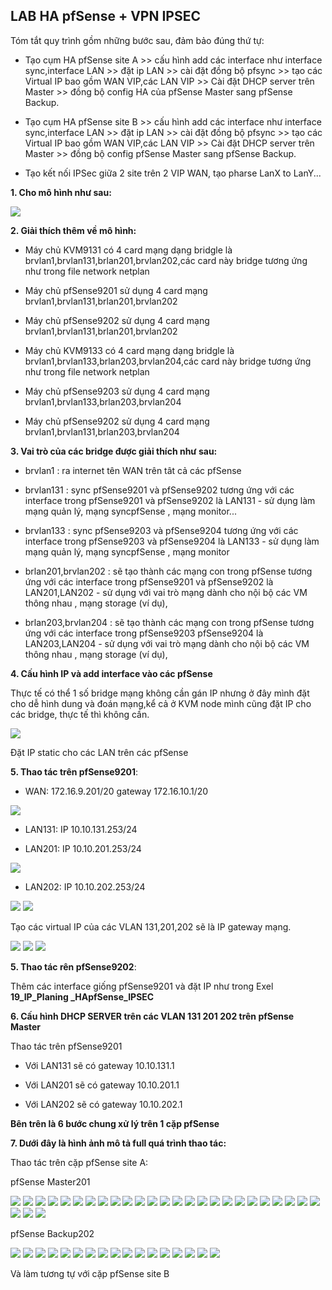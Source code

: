 ## LAB HA pfSense + VPN IPSEC

Tóm tắt quy trình gồm những bước sau, đảm bảo đúng thứ tự:

  + Tạo cụm HA pfSense site A >> cấu hình add các interface như interface sync,interface LAN >>  đặt ip LAN >>  cài đặt đồng bộ pfsync >>  tạo các Virtual IP bao gồm WAN VIP,các LAN VIP >> Cài đặt DHCP server trên Master >> đồng bộ config HA của pfSense Master sang pfSense Backup.

  + Tạo cụm HA pfSense site B >> cấu hình add các interface như interface sync,interface LAN >>  đặt ip LAN >>  cài đặt đồng bộ pfsync >>  tạo các Virtual IP bao gồm WAN VIP,các LAN VIP >> Cài đặt DHCP server trên Master >> đồng bộ config pfSense Master sang pfSense Backup.

  + Tạo kết nối IPSec giữa 2 site trên 2 VIP WAN, tạo pharse LanX to LanY...

**1. Cho mô hình như sau:**

   <img src="pFsenseimages/Screenshot_256.png"> 

**2. Giải thích thêm về mô hình:**

  - Máy chủ KVM9131 có 4 card mạng dạng bridgle là brvlan1,brvlan131,brlan201,brvlan202,các card này bridge tương ứng như trong file network netplan

  - Máy chủ pfSense9201 sử dụng 4 card mạng brvlan1,brvlan131,brlan201,brvlan202

  - Máy chủ pfSense9202 sử dụng 4 card mạng brvlan1,brvlan131,brlan201,brvlan202

  - Máy chủ KVM9133 có 4 card mạng dạng bridgle là  brvlan1,brvlan133,brlan203,brvlan204,các card này bridge tương ứng như trong file network netplan

  - Máy chủ pfSense9203 sử dụng 4 card mạng brvlan1,brvlan133,brlan203,brvlan204

  - Máy chủ pfSense9202 sử dụng 4 card mạng brvlan1,brvlan131,brlan203,brvlan204

**3. Vai trò của các bridge được giải thích như sau:**

  - brvlan1 : ra internet tên WAN trên tât cả các pfSense

  - brvlan131 : sync pfSense9201 và pfSense9202 tương ứng với các interface trong pfSense9201 và pfSense9202 là LAN131 - sử dụng làm mạng quản lý, mạng syncpfSense , mạng monitor...

  - brvlan133 : sync pfSense9203 và pfSense9204 tương ứng với các interface trong pfSense9203 và pfSense9204 là LAN133 - sử dụng làm mạng quản lý, mạng syncpfSense , mạng monitor

  - brlan201,brvlan202 : sẽ tạo thành các mạng con trong pfSense tương ứng với các interface trong pfSense9201 và pfSense9202 là LAN201,LAN202 - sử dụng với vai trò mạng dành cho nội bộ các VM thông nhau , mạng storage (ví dụ),

  - brlan203,brvlan204 : sẽ tạo thành các mạng con trong pfSense tương ứng với các interface trong pfSense9203 pfSense9204 là LAN203,LAN204 - sử dụng với vai trò mạng dành cho nội bộ các VM thông nhau , mạng storage (ví dụ),

**4. Cấu hình IP và add interface vào các pfSense**

Thực tế có thể 1 số bridge mạng không cần gán IP nhưng ở đây mình đặt cho dễ hình dung và đoán mạng,kể cả ở KVM node mình cũng đặt IP cho các bridge, thực tế thì không cần.

   <img src="pFsenseimages/Screenshot_257.png"> 

Đặt IP static cho các LAN trên các pfSense

**5. Thao tác trên pfSense9201**: 

  + WAN: 172.16.9.201/20 gateway 172.16.10.1/20

<img src="pFsenseimages/Screenshot_258.png"> 

  + LAN131: IP 10.10.131.253/24

  + LAN201: IP 10.10.201.253/24

<img src="pFsenseimages/Screenshot_259.png">

  + LAN202: IP 10.10.202.253/24

<img src="pFsenseimages/Screenshot_260.png"> 

<img src="pFsenseimages/Screenshot_274.png"> 

Tạo các virtual IP của các VLAN 131,201,202 sẽ là IP gateway mạng.

<img src="pFsenseimages/Screenshot_274.png"> 

   <img src="pFsenseimages/Screenshot_262.png"> 

   <img src="pFsenseimages/Screenshot_273.png"> 

**5. Thao tác rên pfSense9202**: 

Thêm các interface giống pfSense9201 và đặt IP như trong Exel **19_IP_Planing _HApfSense_IPSEC** 
 

**6. Cấu hình DHCP SERVER trên các VLAN 131 201 202 trên pfSense Master**

Thao tác trên pfSense9201

  + Với LAN131 sẽ có gateway 10.10.131.1

  + Với LAN201 sẽ có gateway 10.10.201.1

  + Với LAN202 sẽ có gateway 10.10.202.1


**Bên trên là 6 bước chung xử lý trên 1 cặp pfSense**


**7. Dưới đây là hình ảnh mô tả full quá trình thao tác:**

Thao tác trên cặp pfSense site A:

pfSense Master201

   <img src="pFsenseimages/Screenshot_291.png"> 
   <img src="pFsenseimages/Screenshot_292.png"> 
   <img src="pFsenseimages/Screenshot_293.png"> 
   <img src="pFsenseimages/Screenshot_294.png"> 
   <img src="pFsenseimages/Screenshot_295.png"> 
   <img src="pFsenseimages/Screenshot_296.png"> 
   <img src="pFsenseimages/Screenshot_297.png"> 
   <img src="pFsenseimages/Screenshot_298.png"> 
   <img src="pFsenseimages/Screenshot_299.png"> 
   <img src="pFsenseimages/Screenshot_300.png"> 
   <img src="pFsenseimages/Screenshot_301.png"> 
   <img src="pFsenseimages/Screenshot_302.png"> 
   <img src="pFsenseimages/Screenshot_303.png"> 
   <img src="pFsenseimages/Screenshot_304.png"> 
   <img src="pFsenseimages/Screenshot_305.png"> 
   <img src="pFsenseimages/Screenshot_306.png"> 
   <img src="pFsenseimages/Screenshot_307.png"> 
   <img src="pFsenseimages/Screenshot_308.png"> 
   <img src="pFsenseimages/Screenshot_309.png"> 
   <img src="pFsenseimages/Screenshot_310.png"> 
   <img src="pFsenseimages/Screenshot_311.png">
   <img src="pFsenseimages/Screenshot_329.png">
   <img src="pFsenseimages/Screenshot_330.png">
   <img src="pFsenseimages/Screenshot_331.png">
   <img src="pFsenseimages/Screenshot_332.png">
   <img src="pFsenseimages/Screenshot_333.png">
   <img src="pFsenseimages/Screenshot_334.png">
   <img src="pFsenseimages/Screenshot_335.png">

pfSense Backup202

   <img src="pFsenseimages/Screenshot_312.png"> 
   <img src="pFsenseimages/Screenshot_313.png">
   <img src="pFsenseimages/Screenshot_314.png"> 
   <img src="pFsenseimages/Screenshot_315.png">
   <img src="pFsenseimages/Screenshot_316.png"> 
   <img src="pFsenseimages/Screenshot_317.png">
   <img src="pFsenseimages/Screenshot_318.png"> 
   <img src="pFsenseimages/Screenshot_319.png">
   <img src="pFsenseimages/Screenshot_320.png"> 
   <img src="pFsenseimages/Screenshot_321.png">
   <img src="pFsenseimages/Screenshot_322.png"> 
   <img src="pFsenseimages/Screenshot_323.png">
   <img src="pFsenseimages/Screenshot_324.png"> 
   <img src="pFsenseimages/Screenshot_325.png">
   <img src="pFsenseimages/Screenshot_326.png"> 
   <img src="pFsenseimages/Screenshot_327.png">
   <img src="pFsenseimages/Screenshot_328.png"> 

Và làm tương tự với cặp pfSense site B







